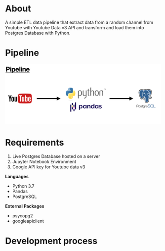# About
A simple ETL data pipeline that extract data from a random channel from Youtube with Youtube Data v3 API and transform and load them into Postgres Database with Python.

# Pipeline

![pipeline](images/img_pipeline.jpg)


# Requirements

1) Live Postgres Database hosted on a server
2) Jupyter Notebook Environment
3) Google API key for Youtube data v3

**Languages**
* Python 3.7
* Pandas
* PostgreSQL

**External Packages**
* psycopg2
* googleapiclient


# Development process


